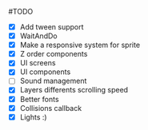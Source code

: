 #TODO
- [x] Add tween support
- [x] WaitAndDo
- [x] Make a responsive system for sprite
- [x] Z order components
- [x] UI screens
- [x] UI components
- [ ] Sound management
- [x] Layers differents scrolling speed
- [x] Better fonts
- [x] Collisions callback
- [x] Lights :)